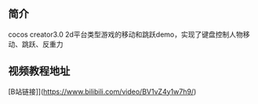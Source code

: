 ## 简介

cocos creator3.0 2d平台类型游戏的移动和跳跃demo，实现了键盘控制人物移动、跳跃、反重力

## 视频教程地址

[B站链接]](https://www.bilibili.com/video/BV1vZ4y1w7h9/)